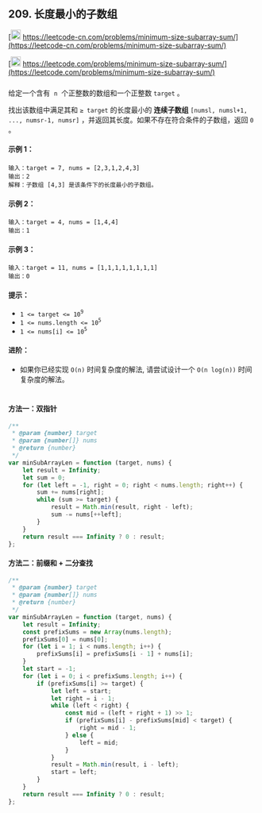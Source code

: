 ## 209. 长度最小的子数组

[<img src="https://static.leetcode-cn.com/cn-mono-assets/production/assets/logo-dark-cn.c42314a8.svg" height="20" /> https://leetcode-cn.com/problems/minimum-size-subarray-sum/](https://leetcode-cn.com/problems/minimum-size-subarray-sum/)

[<img src="https://assets.leetcode.com/static_assets/public/webpack_bundles/images/logo-dark.e99485d9b.svg" height="20"/> https://leetcode.com/problems/minimum-size-subarray-sum/](https://leetcode.com/problems/minimum-size-subarray-sum/)

###

给定一个含有  `n`  个正整数的数组和一个正整数 `target` 。

找出该数组中满足其和 `≥ target` 的长度最小的 **连续子数组** `[numsl, numsl+1, ..., numsr-1, numsr]` ，并返回其长度。如果不存在符合条件的子数组，返回 `0` 。

#### 示例 1：

```
输入：target = 7, nums = [2,3,1,2,4,3]
输出：2
解释：子数组 [4,3] 是该条件下的长度最小的子数组。
```

#### 示例 2：

```
输入：target = 4, nums = [1,4,4]
输出：1
```

#### 示例 3：

```
输入：target = 11, nums = [1,1,1,1,1,1,1,1]
输出：0
```

#### 提示：

-   `1 <= target <= 10`<sup>`9`</sup>
-   `1 <= nums.length <= 10`<sup>`5`</sup>
-   `1 <= nums[i] <= 10`<sup>`5`</sup>

#### 进阶：

-   如果你已经实现 `O(n)` 时间复杂度的解法, 请尝试设计一个 `O(n log(n))` 时间复杂度的解法。

#

#### 方法一：双指针

```js
/**
 * @param {number} target
 * @param {number[]} nums
 * @return {number}
 */
var minSubArrayLen = function (target, nums) {
    let result = Infinity;
    let sum = 0;
    for (let left = -1, right = 0; right < nums.length; right++) {
        sum += nums[right];
        while (sum >= target) {
            result = Math.min(result, right - left);
            sum -= nums[++left];
        }
    }
    return result === Infinity ? 0 : result;
};
```

#### 方法二：前缀和 + 二分查找

```js
/**
 * @param {number} target
 * @param {number[]} nums
 * @return {number}
 */
var minSubArrayLen = function (target, nums) {
    let result = Infinity;
    const prefixSums = new Array(nums.length);
    prefixSums[0] = nums[0];
    for (let i = 1; i < nums.length; i++) {
        prefixSums[i] = prefixSums[i - 1] + nums[i];
    }
    let start = -1;
    for (let i = 0; i < prefixSums.length; i++) {
        if (prefixSums[i] >= target) {
            let left = start;
            let right = i - 1;
            while (left < right) {
                const mid = (left + right + 1) >> 1;
                if (prefixSums[i] - prefixSums[mid] < target) {
                    right = mid - 1;
                } else {
                    left = mid;
                }
            }
            result = Math.min(result, i - left);
            start = left;
        }
    }
    return result === Infinity ? 0 : result;
};
```
